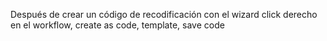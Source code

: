 Después de crear un código de recodificación con el wizard
click derecho en el workflow, create as code, template, save code
